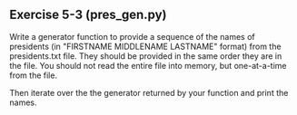 ## Exercise 5-3 (pres_gen.py)

Write a generator function to provide a sequence of the names of presidents (in "FIRSTNAME MIDDLENAME LASTNAME" format) from the presidents.txt file. They should be provided in the same order they are in the file. You should not read the entire file into memory, but one-at-a-time from the file.

Then iterate over the the generator returned by your function and print the names.
